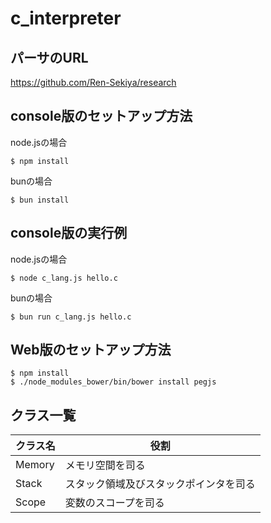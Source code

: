 # c_interpreter

## パーサのURL

https://github.com/Ren-Sekiya/research

## console版のセットアップ方法

node.jsの場合

```
$ npm install
```

bunの場合

```
$ bun install
```

## console版の実行例

node.jsの場合

```
$ node c_lang.js hello.c
```

bunの場合

```
$ bun run c_lang.js hello.c
```

## Web版のセットアップ方法

```
$ npm install
$ ./node_modules_bower/bin/bower install pegjs
```

## クラス一覧

クラス名 | 役割 |
-|-
Memory | メモリ空間を司る
Stack | スタック領域及びスタックポインタを司る
Scope | 変数のスコープを司る



